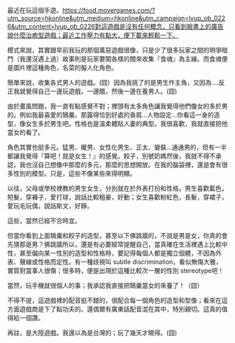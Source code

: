 最近在玩這個手遊。https://food.movergames.com/?utm_source=hkonline&utm_medium=hkonline&utm_campaign=lvup_ob_0226&utm_content=lvup_ob_0226對這遊戲是沒有任何概念，只看到臉書上的廣告說什麼治癒型遊戲；最近工作壓力有點大，便下載來輕鬆一下。

模式來說，其實跟早前我玩的那個萬惡遊戲很像，只是少了很多玩家之間的明爭暗鬥（我還沒遇上過）故事則是玩家要闖各樣的關來收集『食魂』為主線。而食魂便是圖片裡這種角色，名菜的擬人化角色。

簡單來說，收集各式男人的遊戲。(囧）因為我挑了的是男生作主角，又因為....反正我就覺得自己一邊玩遊戲，一邊餓，然後一邊在養男人。(囧)

由於畫風問題，我一直有點感覺不對；裡頭有太多角色讓我覺得他們像女的多於男的。例如我最喜愛的鵠羹。那露得恰到好處的香肩...人物設定...你看這一身的造型，像女生多於男生吧。性格也是溫柔體貼人妻的典型。我很喜歡，我就直接把他當女的看了。

角色其實也挺多元。猛男、暖男、女性化男生、正太、變裝...通通男的，但有一半都讓我覺得『算吧！就是女生！』的感覺。餃子，別號奶媽然後，我就不得不承認，我也沒自己想像中那麼的多元，那麼的思想開放。在我的腦袋裡，還是會有很多性別的模型。只是，這些不像某些來得明顯。

以往，父母或學校裡教的男生女生，分別就在於外表打扮和性格。男生喜歡藍色，短髮，穿褲子，愛打球，說話比較粗豪，好動；女生喜歡粉紅色，長髮，穿裙子，愛玩毛玩偶，說話斯文，好靜。

這些，當然已經不合時宜。

但當你看到上面鵠羹和餃子的造型，甚至以下佛跳牆的，不說是男是女，你真的會先猜那是男？佛跳牆所以，還是有必要經常提醒自己，當真確在生活裡遇上比較中性，甚至偏向某一性別的造型和性格時，要記得每個人都是獨立個體，不因為外表、聲線或性格而定性。有一種歧視叫 subtle discrimination，看似無傷大雅，實質對當事人很傷；很多時，便是出現於這種比較次一層的性別 stereotype吧！

當然，玩手機就很個人的事；我承認我直接把鵠羹當女的來養了！（囧）

不得不提，這遊戲裡的配音挺不錯的，很配合每一個角色的造型和型像；看來在這方面遊戲商是下了點功夫的。還偶爾有廣東話配音混在其中，特別親切。這真的值得給一個讚。

再註，是大陸遊戲。我還以為是台灣的；玩了幾天才曉得。(囧)